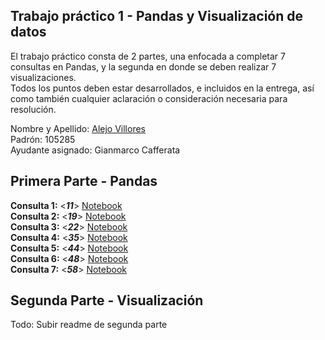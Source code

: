 Trabajo práctico 1 - Pandas y Visualización de datos
---

El trabajo práctico consta de 2 partes, una enfocada a completar 7 consultas en Pandas, y la
segunda en donde se deben realizar 7 visualizaciones. \
Todos los puntos deben estar desarrollados, e incluidos en la entrega, así como también cualquier aclaración o consideración
necesaria para resolución.

Nombre y Apellido: [Alejo Villores](https://github.com/alejovillores) \
Padrón: 105285 \
Ayudante asignado: Gianmarco Cafferata

## Primera Parte - Pandas
**Consulta 1:**  <***11***>  [Notebook](https://github.com/alejovillores/tp1_villores_alejo_pandas_visu/blob/main/pandas_consultas/ejercicio_11.ipynb) \
**Consulta 2:**  <***19***>  [Notebook](https://github.com/alejovillores/tp1_villores_alejo_pandas_visu/blob/main/pandas_consultas/ejercicio_19.ipynb) \
**Consulta 3:**  <***22***>  [Notebook](https://github.com/alejovillores/tp1_villores_alejo_pandas_visu/blob/main/pandas_consultas/ejercicio_22.ipynb) \
**Consulta 4:**  <***35***>  [Notebook](https://github.com/alejovillores/tp1_villores_alejo_pandas_visu/blob/main/pandas_consultas/ejercicio_35.ipynb) \
**Consulta 5:**  <***44***>  [Notebook](https://github.com/alejovillores/tp1_villores_alejo_pandas_visu/blob/main/pandas_consultas/ejercicio_44.ipynb) \
**Consulta 6:**  <***48***>  [Notebook](https://github.com/alejovillores/tp1_villores_alejo_pandas_visu/blob/main/pandas_consultas/ejercicio_48.ipynb) \
**Consulta 7:**  <***58***>  [Notebook](https://github.com/alejovillores/tp1_villores_alejo_pandas_visu/blob/main/pandas_consultas/ejercicio_58.ipynb) 

## Segunda Parte - Visualización

Todo: Subir readme de segunda parte
